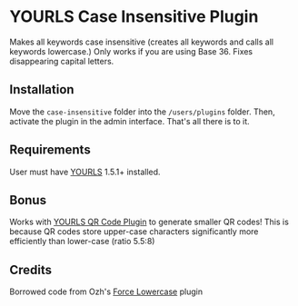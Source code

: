 YOURLS Case Insensitive Plugin
==============================

Makes all keywords case insensitive (creates all keywords and calls all keywords lowercase.) Only works if you are using Base 36. Fixes disappearing capital letters.

Installation
------------

Move the `case-insensitive` folder into the `/users/plugins` folder. Then, activate the plugin in the admin interface. That's all there is to it.

Requirements
------------

User must have [YOURLS](http://yourls.org/#Install) 1.5.1+ installed.

Bonus
-----

Works with [YOURLS QR Code Plugin](https://github.com/seandrickson/yourls-qrcode-plugin) to generate smaller QR codes! This is because QR codes store upper-case characters significantly more efficiently than lower-case (ratio 5.5:8)

Credits
-------

Borrowed code from Ozh's [Force Lowercase](https://github.com/YOURLS/force-lowercase) plugin
